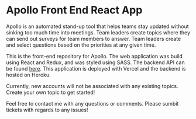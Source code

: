 # Apollo Front End React App

Apollo is an automated stand-up tool that helps teams stay updated without sinking too much time into meetings. Team leaders create topics where they can send out surveys for team members to answer. Team leaders create and select questions based on the priorities at any given time. 

This is the front-end repository for Apollo. The web application was build using React and Redux, and was styled using SASS. The backend API can be found [here](https://github.com/jonush/apollo-backend). This application is deployed with Vercel and the backend is hosted on Heroku.

Currently, new accounts will not be associated with any existing topics. Create your own topic to get started!

Feel free to contact me with any questions or comments. Please sumbit tickets with regards to any issues!
